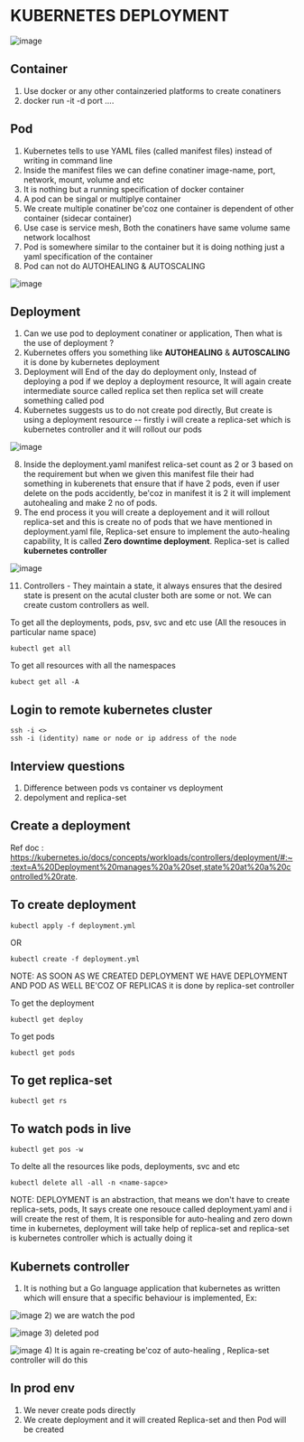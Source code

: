 # KUBERNETES DEPLOYMENT

![image](https://github.com/pavankumar0077/Devops-tools/assets/40380941/5f999854-fa78-4379-a6f7-3c2cfe05682a)

Container 
--
1) Use docker or any other containzeried platforms to create conatiners
2) docker run -it -d <img-name> port ....


Pod
--
1) Kubernetes tells to use YAML files (called manifest files) instead of writing in command line
2) Inside the manifest files we can define conatiner image-name, port, network,  mount, volume and etc
3) It is nothing but a running specification of docker container
4) A pod can be singal or multiplye container
5) We create multiple conatiner be'coz one container is dependent of other container (sidecar container)
6) Use case is service mesh, Both the conatiners have same volume same network localhost
7) Pod is somewhere similar to the container but it is doing nothing just a yaml specification of the container
8) Pod can not do AUTOHEALING & AUTOSCALING

![image](https://github.com/pavankumar0077/Devops-tools/assets/40380941/82039ea4-7f69-4e8f-a798-761464ce079e)

Deployment
--
1) Can we use pod to deployment conatiner or application, Then what is the use of deployment ?
2) Kubernetes offers you something like **AUTOHEALING** & **AUTOSCALING** it is done by kubernetes deployment
4) Deployment will End of the day do deployment only, Instead of deploying a pod if we deploy a deployment resource, It will again create  intermediate source called replica set then replica set will create something called pod
6) Kubernetes suggests us to do not create pod directly, But create is using a deployment resource -- firstly i  will create a replica-set which is kubernetes controller and it will rollout our pods

![image](https://github.com/pavankumar0077/Devops-tools/assets/40380941/26b0b445-4e21-4f29-af03-b6df6526a340)

8) Inside the deployment.yaml manifest relica-set count as 2 or 3 based on the requirement but when we given this manifest file their had something in kuberenets that ensure that if have 2 pods, even if user delete on the pods accidently, be'coz in manifest it is 2 it will implement autohealing and make 2 no of pods.
9) The end process it you will create a deployement and it will rollout replica-set and this is create no of pods that we have mentioned in deployment.yaml file, Replica-set ensure to implement the auto-healing capability, It is called **Zero downtime deployment**. Replica-set is called **kubernetes controller**

![image](https://github.com/pavankumar0077/Devops-tools/assets/40380941/95031be7-d399-4c1a-a166-be315a45bd3a)

11) Controllers - They maintain a state, it always ensures that the desired state is present on the acutal cluster both are some or not. We can create custom controllers as well.

To get all the deployments, pods, psv, svc and etc use (All the resouces in particular name space)
```
kubectl get all
```
To get all resources with all the namespaces
```
kubect get all -A
```
Login to remote kubernetes cluster
--
```
ssh -i <>
ssh -i (identity) name or node or ip address of the node
```


Interview questions
--
1) Difference between pods vs container vs deployment
2) depolyment and replica-set

Create a deployment
--
Ref doc : https://kubernetes.io/docs/concepts/workloads/controllers/deployment/#:~:text=A%20Deployment%20manages%20a%20set,state%20at%20a%20controlled%20rate.

To create deployment
--
```
kubectl apply -f deployment.yml
```
OR
```
kubectl create -f deployment.yml
```
NOTE: AS SOON AS WE CREATED DEPLOYMENT WE HAVE DEPLOYMENT AND POD AS WELL BE'COZ OF REPLICAS 
it is done by replica-set controller 

To get the deployment
```
kubectl get deploy
```
To get pods 
```
kubectl get pods
```
To get replica-set
--
```
kubectl get rs
```
To watch pods in live
--
```
kubectl get pos -w
```
To delte all the resources like pods, deployments, svc and etc
```
kubectl delete all -all -n <name-sapce>
```

NOTE: DEPLOYMENT is an abstraction, that means we don't have to create replica-sets, pods, It says create one resouce called deployment.yaml and i will create the rest of them, It is responsible for auto-healing and zero down time in kubernetes,  deployment will take help of replica-set and replica-set is kubernetes controller which is actually doing it 

Kubernets controller
--
1) It is nothing but a Go language application that kubernetes as written which will ensure that a specific behaviour is implemented, Ex:

![image](https://github.com/pavankumar0077/Devops-tools/assets/40380941/261f53a3-0190-42b6-9ea9-84b2c5793f1d)
2) we are watch the pod 

![image](https://github.com/pavankumar0077/Devops-tools/assets/40380941/ef0562b1-da2b-476c-970e-82782e9873ce)
3) deleted pod

![image](https://github.com/pavankumar0077/Devops-tools/assets/40380941/38eb5416-c535-4074-b66e-04fc25fc7b83)
4) It is again re-creating be'coz of auto-healing , Replica-set controller will do this


In prod env
--
1) We never create pods directly
2) We create deployment and it will created Replica-set and then Pod will be created
